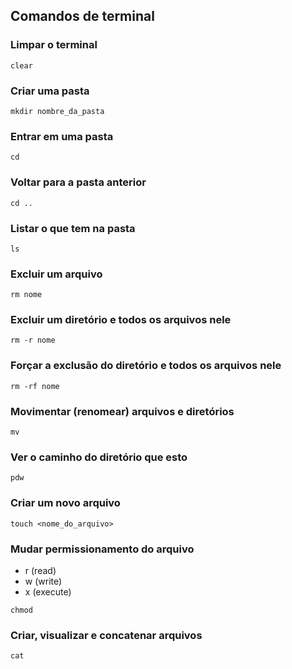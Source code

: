 ## Comandos de terminal

### Limpar o terminal
```shell
clear
```

### Criar uma pasta
```shell
mkdir nombre_da_pasta
```

### Entrar em uma pasta
```shell
cd

```
### Voltar para a pasta anterior
```shell
cd ..
```
### Listar o que tem na pasta
```shell
ls
```
### Excluir um arquivo
```shell
rm nome
```
### Excluir um diretório e todos os arquivos nele
```shell
rm -r nome
```
### Forçar a exclusão do diretório e todos os arquivos nele
```shell
rm -rf nome
```
### Movimentar (renomear) arquivos e diretórios
```shell
mv
```
### Ver  o caminho do diretório que esto
```shell
pdw
```
### Criar um novo arquivo
```shell
touch <nome_do_arquivo>
```
### Mudar permissionamento do arquivo
  - r (read)
  - w (write)
  - x (execute)
```shell
chmod
```

### Criar, visualizar e concatenar arquivos
```shell
cat
```

